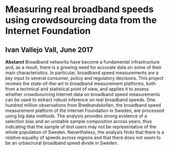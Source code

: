 # Measuring real broadband speeds using crowdsourcing data from the Internet Foundation
## Ivan Vallejo Vall, June 2017 

**Abstarct**
Broadband networks have become a fundamental infrastructure and, as a result, there is a growing need for accurate data on some of their main characteristics. In particular, broadband speed measurements are a key input to several consumer, policy and regulatory decisions. This project reviews the state-of-the-art in broadband measurement platforms, both from a technical and statistical point of view, and applies it to assess whether crowdsourcing Internet data on broadband speed measurements can be used to extract robust inference on real broadband speeds. One hundred million observations from Bredbandskollen, the broadband speed measurement platform of the Internet Foundation in Sweden, are processed using big data methods. The analysis provides strong evidence of a selection bias and an unstable sample composition across years, thus indicating that the sample of test users may not be representative of the whole population of Sweden. Nevertheless, the analysis finds that there is a relative equality of speeds across regions and that there does not seem to be an urban/rural broadband speed divide in Sweden.